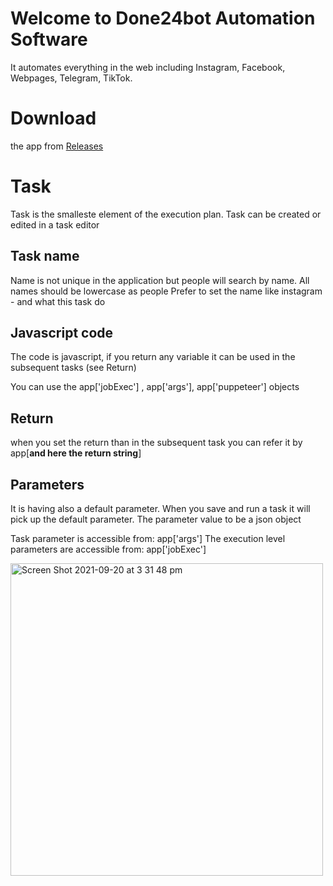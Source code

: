# Welcome to Done24bot Automation Software

It automates everything in the web including Instagram, Facebook, Webpages, Telegram, TikTok.

# Download 

the app from [Releases](https://github.com/xshopper/done24bot_v3/releases)

# Task

Task is the smalleste element of the execution plan.
Task can be created or edited in a task editor

## Task name

Name is not unique in the application but people will search by name.
All names should be lowercase as people
Prefer to set the name like 
instagram - and what this task do

## Javascript code
The code is javascript, if you return any variable it can be used in the subsequent tasks (see Return)

You can use the app['jobExec'] , app['args'], app['puppeteer'] objects

## Return

when you set the return than in the subsequent task you can refer it by app[**and here the return string**]

## Parameters

It is having also a default parameter.
When you save and run a task it will pick up the default parameter.
The parameter value to be a json object

Task parameter is accessible from: app['args']
The execution level parameters are accessible from: app['jobExec']

<img width="500" alt="Screen Shot 2021-09-20 at 3 31 48 pm" src="https://user-images.githubusercontent.com/16809418/133960537-05f9de57-a6cd-45aa-bc01-07ac020b38bb.png">

